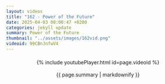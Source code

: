 ```yaml
---
layout: videos
title: "162 - Power of the Future"
date: 2025-04-03 00:00:47 +0200
categories: jekyll update
summary: Power of the Future
thumbnail: "../assets/images/162vid.png"
videoid: 99CBnJnfwV4
---
```


<div style="text-align: center; margin-top: 20px;">
  {% include youtubePlayer.html id=page.videoid %}
  <p style="margin-top: 15px; font-size: 1.2em; color: #333;">
    <p>{{ page.summary | markdownify }}</p>
  </p>
</div>
